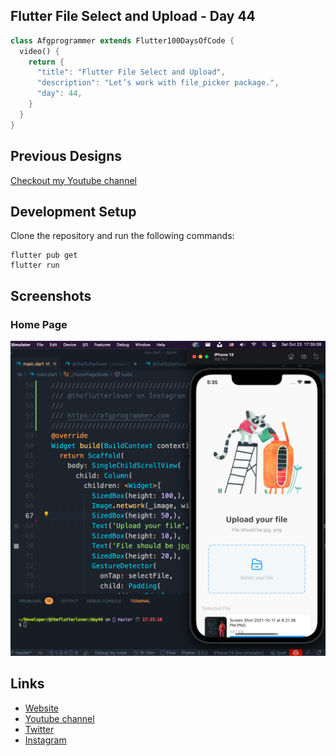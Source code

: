 ## Flutter File Select and Upload - Day 44

```dart
class Afgprogrammer extends Flutter100DaysOfCode {
  video() {
    return {
      "title": "Flutter File Select and Upload",
      "description": "Let’s work with file_picker package.",
      "day": 44,
    }
  }
}
```

## Previous Designs
[Checkout my Youtube channel](https://youtube.com/afgprogrammer)


## Development Setup
Clone the repository and run the following commands:
```
flutter pub get
flutter run
```

## Screenshots

### Home Page
<img src="assets/screenshots/select-file.png" />

## Links

* [Website](https://afgprogrammer.com)
* [Youtube channel](https://youtube.com/afgprogrammer)
* [Twitter](https://twitter.com/afgprogrammer)
* [Instagram](https://instagram.com/afgprogrammer)
